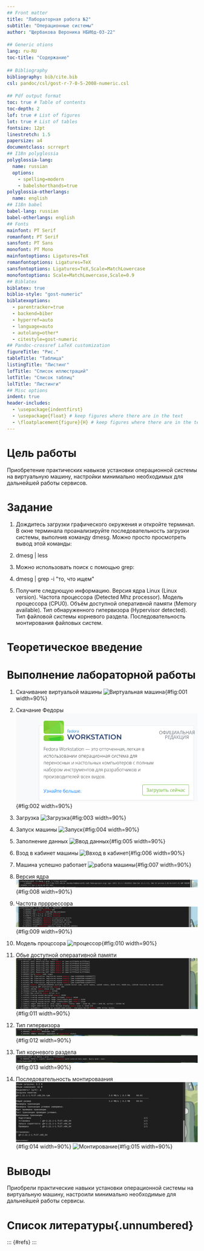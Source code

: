 ```yaml
---
## Front matter
title: "Лабораторная работа №2"
subtitle: "Операционные системы"
author: "Щербакова Вероника НБИбд-03-22"

## Generic otions
lang: ru-RU
toc-title: "Содержание"

## Bibliography
bibliography: bib/cite.bib
csl: pandoc/csl/gost-r-7-0-5-2008-numeric.csl

## Pdf output format
toc: true # Table of contents
toc-depth: 2
lof: true # List of figures
lot: true # List of tables
fontsize: 12pt
linestretch: 1.5
papersize: a4
documentclass: scrreprt
## I18n polyglossia
polyglossia-lang:
  name: russian
  options:
	- spelling=modern
	- babelshorthands=true
polyglossia-otherlangs:
  name: english
## I18n babel
babel-lang: russian
babel-otherlangs: english
## Fonts
mainfont: PT Serif
romanfont: PT Serif
sansfont: PT Sans
monofont: PT Mono
mainfontoptions: Ligatures=TeX
romanfontoptions: Ligatures=TeX
sansfontoptions: Ligatures=TeX,Scale=MatchLowercase
monofontoptions: Scale=MatchLowercase,Scale=0.9
## Biblatex
biblatex: true
biblio-style: "gost-numeric"
biblatexoptions:
  - parentracker=true
  - backend=biber
  - hyperref=auto
  - language=auto
  - autolang=other*
  - citestyle=gost-numeric
## Pandoc-crossref LaTeX customization
figureTitle: "Рис."
tableTitle: "Таблица"
listingTitle: "Листинг"
lofTitle: "Список иллюстраций"
lotTitle: "Список таблиц"
lolTitle: "Листинги"
## Misc options
indent: true
header-includes:
  - \usepackage{indentfirst}
  - \usepackage{float} # keep figures where there are in the text
  - \floatplacement{figure}{H} # keep figures where there are in the text
---
```


# Цель работы

Приобретение практических навыков установки операционной системы на виртуальную машину, настройки минимально необходимых для дальнейшей работы сервисов.

# Задание



1. Дождитесь загрузки графического окружения и откройте терминал. В окне терминала проанализируйте последовательность загрузки системы, выполнив команду dmesg. Можно просто просмотреть вывод этой команды:

2. dmesg | less

3. Можно использовать поиск с помощью grep:

4. dmesg | grep -i "то, что ищем"

5. Получите следующую информацию.
        Версия ядра Linux (Linux version).
        Частота процессора (Detected Mhz processor).
        Модель процессора (CPU0).
        Объём доступной оперативной памяти (Memory available).
        Тип обнаруженного гипервизора (Hypervisor detected).
        Тип файловой системы корневого раздела.
        Последовательность монтирования файловых систем.

# Теоретическое введение



# Выполнение лабораторной работы

1. Скачивание виртуальой машины
![Виртуальная машина](image/Виртуальнаямашина.png){#fig:001 width=90%}

2. Скачание Федоры
![Скачивание Федоры](image/Федора.png){#fig:002 width=90%}

3. Загрузка
![Загрузка](image/загрузка.png){#fig:003 width=90%}

4. Запуск машины
![Запуск](image/запуск.png){#fig:004 width=90%}

5. Заполнение данных
![Ввод данных](image/заполнениеданных.png){#fig:005 width=90%}

6. Взод в кабинет машины
![Ввход в кабинет](image/ззаходимвкабинет.png){#fig:006 width=90%}

7. Машина успешно работает
![работа машины](image/кабинетработает.png){#fig:007 width=90%}

8. Версия ядра
![ядро](image/версияядра.png){#fig:008 width=90%}

9. Частота пррррессора
![процессор](image/частотапроцессора.png){#fig:009 width=90%}

10. Модель процссора 
![процессор](image/модельпроцесора.png){#fig:010 width=90%}

11. Обье доступной операативной памяти
![обьем](image/обьемдоступнойпамяти.png){#fig:011 width=90%}

12. Тип гипервизора
![гипервизор](image/гипервизор.png){#fig:012 width=90%}

13. Тип корневого раздела
![корневой раздел](image/корневойраздел.png){#fig:013 width=90%}

14. Последовательность монтироваания
![Загрузка монтирования](image/загрузкамотирования.png){#fig:014 width=90%}
![Монтирование](image/Монтирование.png){#fig:015 width=90%}

# Выводы
Приобрели практические навыки установки операционной системы на виртуальную машину, настроили минимально необходимые для дальнейшей работы сервисы.



# Список литературы{.unnumbered}

::: {#refs}
::: 
